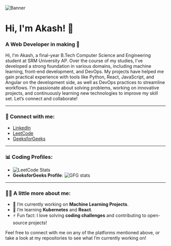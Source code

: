<!-- Banner -->
![Banner](https://drive.google.com/uc?export=view&id=1AglJzeRiwOxeeOcrCxad1NKSUyvpAjxH)

# Hi, I'm Akash! 👋  
### A Web Developer in making 🚀

Hi, I'm Akash, a final-year B.Tech Computer Science and Engineering student at SRM University AP. Over the course of my studies, I’ve developed a strong foundation in various domains, including machine learning, front-end development, and DevOps. My projects have helped me gain practical experience with tools like Python, React, JavaScript, and Angular on the development side, as well as DevOps practices to streamline workflows. I’m passionate about solving problems, working on innovative projects, and continuously learning new technologies to improve my skill set. Let’s connect and collaborate!

---

### 🔗 Connect with me:
- [LinkedIn](https://www.linkedin.com/in/akash-ghosh-7b6b7127a)
- [LeetCode](https://leetcode.com/u/akashghosh19062003/)
- [GeeksforGeeks](https://www.geeksforgeeks.org/user/akash_gh/)

---

### 📊 Coding Profiles:
- ![LeetCode Stats](https://leetcard.jacoblin.cool/akashghosh19062003?theme=dark)
- **GeeksforGeeks Profile**: <img src="https://geeks-for-geeks-stats-card.vercel.app/?username=<akash_gh>" alt="GFG stats"/>

---

### 🧑‍💻 A little more about me:
- 🔭 I’m currently working on **Machine Learning Projects**.
- 🌱 I’m learning **Kubernetes** and **React**.
- ⚡ Fun fact: I love solving **coding challenges** and contributing to open-source projects!

Feel free to connect with me on any of the platforms mentioned above, or take a look at my repositories to see what I’m currently working on!
